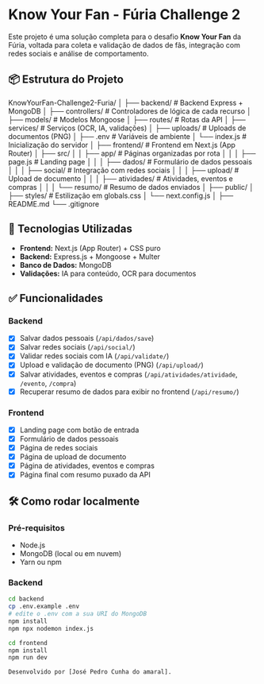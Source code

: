 # Know Your Fan - Fúria Challenge 2

Este projeto é uma solução completa para o desafio **Know Your Fan** da Fúria, voltada para coleta e validação de dados de fãs, integração com redes sociais e análise de comportamento.

## 📦 Estrutura do Projeto

KnowYourFan-Challenge2-Furia/
│
├── backend/ # Backend Express + MongoDB
│ ├── controllers/ # Controladores de lógica de cada recurso
│ ├── models/ # Modelos Mongoose
│ ├── routes/ # Rotas da API
│ ├── services/ # Serviços (OCR, IA, validações)
│ ├── uploads/ # Uploads de documentos (PNG)
│ ├── .env # Variáveis de ambiente
│ └── index.js # Inicialização do servidor
│
├── frontend/ # Frontend em Next.js (App Router)
│ ├── src/
│ │ ├── app/ # Páginas organizadas por rota
│ │ │ ├── page.js # Landing page
│ │ │ ├── dados/ # Formulário de dados pessoais
│ │ │ ├── social/ # Integração com redes sociais
│ │ │ ├── upload/ # Upload de documento
│ │ │ ├── atividades/ # Atividades, eventos e compras
│ │ │ └── resumo/ # Resumo de dados enviados
│ ├── public/
│ ├── styles/ # Estilização em globals.css
│ └── next.config.js
│
├── README.md
└── .gitignore


## 🚀 Tecnologias Utilizadas

- **Frontend:** Next.js (App Router) + CSS puro
- **Backend:** Express.js + Mongoose + Multer
- **Banco de Dados:** MongoDB
- **Validações:** IA para conteúdo, OCR para documentos

## ✅ Funcionalidades

### Backend

- [x] Salvar dados pessoais (`/api/dados/save`)
- [x] Salvar redes sociais (`/api/social/`)
- [x] Validar redes sociais com IA (`/api/validate/`)
- [x] Upload e validação de documento (PNG) (`/api/upload/`)
- [x] Salvar atividades, eventos e compras (`/api/atividades/atividade`, `/evento`, `/compra`)
- [x] Recuperar resumo de dados para exibir no frontend (`/api/resumo/`)

### Frontend

- [x] Landing page com botão de entrada
- [x] Formulário de dados pessoais
- [x] Página de redes sociais
- [x] Página de upload de documento
- [x] Página de atividades, eventos e compras
- [x] Página final com resumo puxado da API

## 🛠️ Como rodar localmente

### Pré-requisitos

- Node.js
- MongoDB (local ou em nuvem)
- Yarn ou npm

### Backend

```bash
cd backend
cp .env.example .env
# edite o .env com a sua URI do MongoDB
npm install
npm npx nodemon index.js

cd frontend
npm install
npm run dev

Desenvolvido por [José Pedro Cunha do amaral].